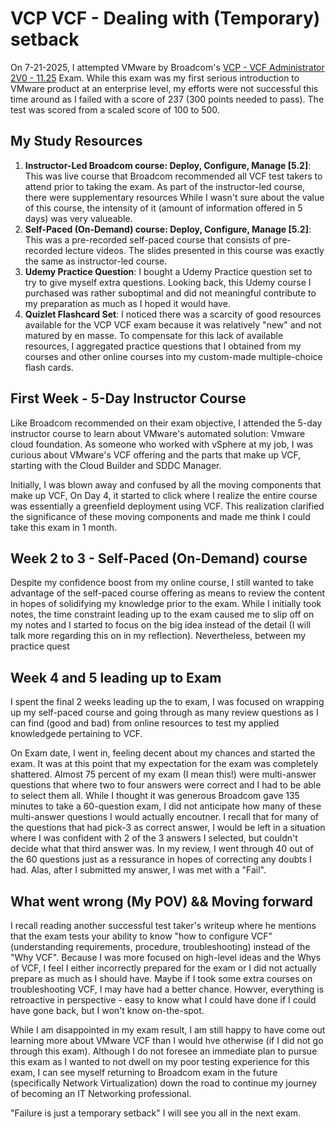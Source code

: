 # VCP VCF - Dealing with (Temporary) setback #

On 7-21-2025, I attempted VMware by Broadcom's [VCP - VCF Administrator 2V0 - 11.25](https://docs.broadcom.com/doc/vcp-vvf-arch-3) Exam. While this exam was my first serious introduction to VMware product at an enterprise level, my efforts were not successful this time around as I failed with a score of 237 (300 points needed to pass). The test was scored from a scaled score of 100 to 500.

## My Study Resources ##
1. **Instructor-Led Broadcom course: Deploy, Configure, Manage [5.2]**: This was live course that Broadcom recommended all VCF test takers to attend prior to taking the exam. As part of the instructor-led course, there were supplementary resources  While I wasn't sure about the value of this course, the intensity of it (amount of information offered in 5 days) was very valueable.
2. **Self-Paced (On-Demand) course: Deploy, Configure, Manage [5.2]**: This was a pre-recorded self-paced course that consists of pre-recorded lecture videos. The slides presented in this course was exactly the same as instructor-led course.
3. **Udemy Practice Question**: I bought a Udemy Practice question set to try to give myself extra questions. Looking back, this Udemy course I purchased was rather suboptimal and did not meaningful contribute to my preparation as much as I hoped it would have.
4. **Quizlet Flashcard Set**: I noticed there was a scarcity of good resources available for the VCP VCF exam because it was relatively "new" and not matured by en masse. To compensate for this lack of available resources, I aggregated practice questions that I obtained from my courses and other online courses into my custom-made multiple-choice flash cards.

## First Week - 5-Day Instructor Course ## 
Like Broadcom recommended on their exam objective, I attended the 5-day instructor course to learn about VMware's automated solution: Vmware cloud foundation. As someone who worked with vSphere at my job, I was curious about VMware's VCF offering and the parts that make up VCF, starting with the Cloud Builder and SDDC Manager.

Initially, I was blown away and confused by all the moving components that make up VCF, On Day 4, it started to click where I realize the entire course was essentially a greenfield deployment using VCF. This realization clarified the significance of these moving components and made me think I could take this exam in 1 month. 

## Week 2 to 3 - Self-Paced (On-Demand) course ##
Despite my confidence boost from my online course, I still wanted to take advantage of the self-paced course offering as means to review the content in hopes of solidifying my knowledge prior to the exam. While I initially took notes, the time constraint leading up to the exam caused me to slip off on my notes and I started to focus on the big idea instead of the detail (I will talk more regarding this on in my reflection). Nevertheless, between my practice quest

## Week 4 and 5 leading up to Exam ##
I spent the final 2 weeks leading up the to exam, I was focused on wrapping up my self-paced course and going through as many review questions as I can find (good and bad) from online resources to test my applied knowledgede pertaining to VCF.

On Exam date, I went in, feeling decent about my chances and started the exam. It was at this point that my expectation for the exam was completely shattered. Almost 75 percent of my exam (I mean this!) were multi-answer questions that where two to four answers were correct and I had to be able to select them all. While I thought it was generous Broadcom gave 135 minutes to take a 60-question exam, I did not anticipate how many of these multi-answer questions I would actually encoutner. I recall that for many of the questions that had pick-3 as correct answer, I would be left in a situation where I was confident with 2 of the 3 answers I selected, but couldn't decide what that third answer was. In my review, I went through 40 out of the 60 questions just as a ressurance in hopes of correcting any doubts I had. Alas, after I submitted my answer, I was met with a "Fail". 

## What went wrong (My POV) && Moving forward ##
I recall reading another successful test taker's writeup where he mentions that the exam tests your ability to know "how to configure VCF" (understanding requirements, procedure, troubleshooting) instead of the "Why VCF". Because I was more focused on high-level ideas and the Whys of VCF, I feel I either incorrectly prepared for the exam or I did not actually prepare as much as I should have. Maybe if I took some extra courses on troubleshooting VCF, I may have had a better chance. Howver, everything is retroactive in perspective - easy to know what I could have done if I could have gone back, but I won't know on-the-spot. 

While I am disappointed in my exam result, I am still happy to have come out learning more about VMware VCF than I would hve otherwise (if I did not go through this exam). Although I do not foresee an immediate plan to pursue this exam as I wanted to not dwell on my poor testing experience for this exam, I can see myself returning to Broadcom exam in the future (specifically Network Virtualization) down the road to continue my journey of becoming an IT Networking professional.

"Failure is just a temporary setback" I will see you all in the next exam.

